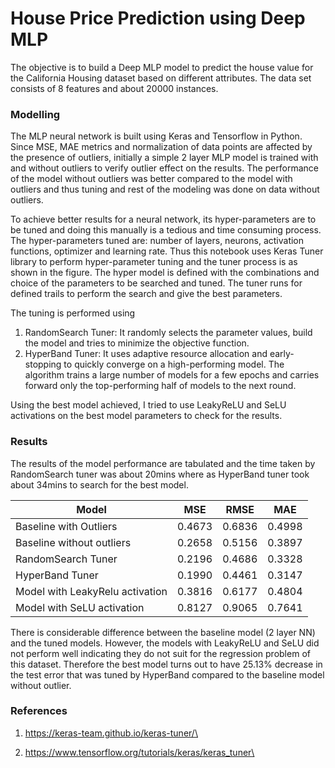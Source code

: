 # House Price Prediction using Deep MLP

The objective is to build a Deep MLP model to predict the house value for the California Housing dataset based on different attributes. The data set consists of 8 features and about 20000 instances. 

### Modelling

The MLP neural network is built using Keras and Tensorflow in Python. Since MSE, MAE metrics and normalization of data points are affected by the presence of outliers, initially a simple 2 layer MLP model is trained with and without outliers to verify outlier effect on the results. The performance of the model without outliers was better compared to the model with outliers and thus tuning and rest of the modeling was done on data without outliers. 

To achieve better results for a neural network, its hyper-parameters are to be tuned and doing this manually is a tedious and time consuming process. The hyper-parameters tuned are: number of layers, neurons, activation functions, optimizer and learning rate. Thus this notebook uses Keras Tuner library to perform hyper-parameter tuning and the tuner process is as shown in the figure. The hyper model is defined with the combinations and choice of the parameters to be searched and tuned. The tuner runs for defined trails to perform the search and give the best parameters. 

The tuning is performed using 
1. RandomSearch Tuner: It randomly selects the parameter values, build the model and tries to minimize the objective function. 
2. HyperBand Tuner: It uses adaptive resource allocation and early-stopping to quickly converge on a high-performing model. The algorithm trains a large number of models for a few epochs and carries forward only the top-performing half of models to the next round.

Using the best model achieved, I tried to use LeakyReLU and SeLU activations on the best model parameters to check for the results.

### Results

The results of the model performance are tabulated and the time taken by RandomSearch tuner was about 20mins where as HyperBand tuner took about 34mins to search for the best model.


|Model                          |MSE    |RMSE   | MAE   |
|-------------------------------|-------|-------|-------|
|Baseline with Outliers         |0.4673 |0.6836 |0.4998 |
|Baseline without outliers      | 0.2658|0.5156 | 0.3897|
|RandomSearch Tuner             | 0.2196|0.4686 |0.3328 |
|HyperBand Tuner                |0.1990 |0.4461 |0.3147 |
|Model with LeakyRelu activation|0.3816 |0.6177 |0.4804 |
|Model with SeLU activation     |0.8127 |0.9065 |0.7641 |

There is considerable difference between the baseline model (2 layer NN) and the tuned models. However, the models with LeakyReLU and SeLU did not perform well indicating they do not suit for the regression problem of this dataset. Therefore the best model turns out to have 25.13% decrease in the test error that was tuned by HyperBand compared to the baseline model without outlier. 

### References

1. https://keras-team.github.io/keras-tuner/\

2. https://www.tensorflow.org/tutorials/keras/keras_tuner\
